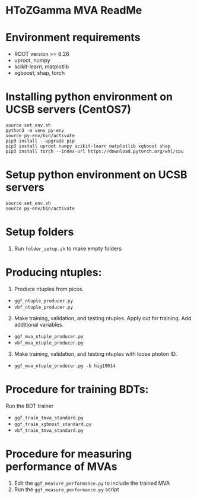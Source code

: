 # HToZGamma MVA ReadMe

# Environment requirements
- ROOT version >= 6.26
- uproot, numpy
- scikit-learn, matplotlib
- xgboost, shap, torch

# Installing python environment on UCSB servers (CentOS7)
```
source set_env.sh
python3 -m venv py-env
source py-env/bin/activate
pip3 install --upgrade pip
pip3 install uproot numpy scikit-learn matplotlib xgboost shap 
pip3 install torch --index-url https://download.pytorch.org/whl/cpu
```

# Setup python environment on UCSB servers
```
source set_env.sh
source py-env/bin/activate
```

# Setup folders
1. Run `folder_setup.sh` to make empty folders

# Producing ntuples:
1. Produce ntuples from picos. 
  - `ggf_ntuple_producer.py`
  - `vbf_ntuple_producer.py`
2. Make training, validation, and testing ntuples. Apply cut for training. Add additional variables.
  - `ggf_mva_ntuple_producer.py`
  - `vbf_mva_ntuple_producer.py`
3. Make training, validation, and testing ntuples with loose photon ID.
  - `ggf_mva_ntuple_producer.py -b hig19014`

# Procedure for training BDTs:
Run the BDT trainer
 - `ggf_train_tmva_standard.py`
 - `ggf_train_xgboost_standard.py`
 - `vbf_train_tmva_standard.py`

# Procedure for measuring performance of MVAs
1. Edit the `ggf_measure_performance.py` to include the trained MVA
2. Run the `ggf_measure_performance.py` script
